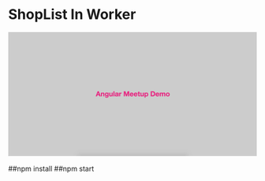 # ShopList In Worker
![Image](https://github.com/shanhaichik/angular-workers-in-action/blob/master/images/image.png?raw=true)

##npm install
##npm start
